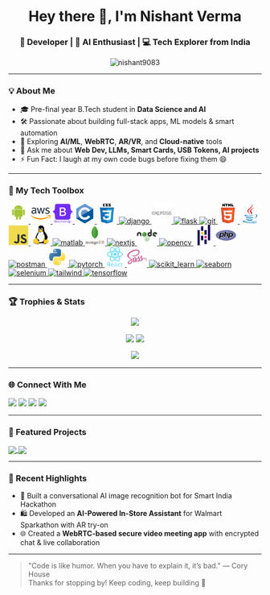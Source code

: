 <h1 align="center">Hey there 👋, I'm Nishant Verma</h1>
<h3 align="center">🚀 Developer | 🧠 AI Enthusiast | 💻 Tech Explorer from India</h3>

<p align="center">
  <img src="https://komarev.com/ghpvc/?username=nishant9083&label=Profile%20views&color=0e75b6&style=flat" alt="nishant9083" />
</p>

---

### 💡 About Me

- 🎓 Pre-final year B.Tech student in **Data Science and AI**
- 🛠️ Passionate about building full-stack apps, ML models & smart automation
- 🤖 Exploring **AI/ML**, **WebRTC**, **AR/VR**, and **Cloud-native** tools
- 💬 Ask me about **Web Dev, LLMs, Smart Cards, USB Tokens, AI projects**
- ⚡ Fun Fact: I laugh at my own code bugs before fixing them 😄

---

### 🚀 My Tech Toolbox

<p align="left">
  <!-- Add your most used or favorite ones here -->
  <a href="https://developer.android.com" target="_blank" rel="noreferrer"> <img src="https://raw.githubusercontent.com/devicons/devicon/master/icons/android/android-original-wordmark.svg" alt="android" width="40" height="40"/> </a> <a href="https://aws.amazon.com" target="_blank" rel="noreferrer"> <img src="https://raw.githubusercontent.com/devicons/devicon/master/icons/amazonwebservices/amazonwebservices-original-wordmark.svg" alt="aws" width="40" height="40"/> </a> <a href="https://getbootstrap.com" target="_blank" rel="noreferrer"> <img src="https://raw.githubusercontent.com/devicons/devicon/master/icons/bootstrap/bootstrap-plain-wordmark.svg" alt="bootstrap" width="40" height="40"/> </a> <a href="https://www.cprogramming.com/" target="_blank" rel="noreferrer"> <img src="https://raw.githubusercontent.com/devicons/devicon/master/icons/c/c-original.svg" alt="c" width="40" height="40"/> </a> <a href="https://www.w3schools.com/css/" target="_blank" rel="noreferrer"> <img src="https://raw.githubusercontent.com/devicons/devicon/master/icons/css3/css3-original-wordmark.svg" alt="css3" width="40" height="40"/> </a> <a href="https://www.djangoproject.com/" target="_blank" rel="noreferrer"> <img src="https://cdn.worldvectorlogo.com/logos/django.svg" alt="django" width="40" height="40"/> </a> <a href="https://expressjs.com" target="_blank" rel="noreferrer"> <img src="https://raw.githubusercontent.com/devicons/devicon/master/icons/express/express-original-wordmark.svg" alt="express" width="40" height="40"/> </a> <a href="https://flask.palletsprojects.com/" target="_blank" rel="noreferrer"> <img src="https://www.vectorlogo.zone/logos/pocoo_flask/pocoo_flask-icon.svg" alt="flask" width="40" height="40"/> </a> <a href="https://git-scm.com/" target="_blank" rel="noreferrer"> <img src="https://www.vectorlogo.zone/logos/git-scm/git-scm-icon.svg" alt="git" width="40" height="40"/> </a> <a href="https://www.w3.org/html/" target="_blank" rel="noreferrer"> <img src="https://raw.githubusercontent.com/devicons/devicon/master/icons/html5/html5-original-wordmark.svg" alt="html5" width="40" height="40"/> </a> <a href="https://www.java.com" target="_blank" rel="noreferrer"> <img src="https://raw.githubusercontent.com/devicons/devicon/master/icons/java/java-original.svg" alt="java" width="40" height="40"/> </a> <a href="https://developer.mozilla.org/en-US/docs/Web/JavaScript" target="_blank" rel="noreferrer"> <img src="https://raw.githubusercontent.com/devicons/devicon/master/icons/javascript/javascript-original.svg" alt="javascript" width="40" height="40"/> </a> <a href="https://www.linux.org/" target="_blank" rel="noreferrer"> <img src="https://raw.githubusercontent.com/devicons/devicon/master/icons/linux/linux-original.svg" alt="linux" width="40" height="40"/> </a> <a href="https://www.mathworks.com/" target="_blank" rel="noreferrer"> <img src="https://upload.wikimedia.org/wikipedia/commons/2/21/Matlab_Logo.png" alt="matlab" width="40" height="40"/> </a> <a href="https://www.mongodb.com/" target="_blank" rel="noreferrer"> <img src="https://raw.githubusercontent.com/devicons/devicon/master/icons/mongodb/mongodb-original-wordmark.svg" alt="mongodb" width="40" height="40"/> </a> <a href="https://nextjs.org/" target="_blank" rel="noreferrer"> <img src="https://cdn.worldvectorlogo.com/logos/nextjs-2.svg" alt="nextjs" width="40" height="40"/> </a> <a href="https://nodejs.org" target="_blank" rel="noreferrer"> <img src="https://raw.githubusercontent.com/devicons/devicon/master/icons/nodejs/nodejs-original-wordmark.svg" alt="nodejs" width="40" height="40"/> </a> <a href="https://opencv.org/" target="_blank" rel="noreferrer"> <img src="https://www.vectorlogo.zone/logos/opencv/opencv-icon.svg" alt="opencv" width="40" height="40"/> </a> <a href="https://pandas.pydata.org/" target="_blank" rel="noreferrer"> <img src="https://raw.githubusercontent.com/devicons/devicon/2ae2a900d2f041da66e950e4d48052658d850630/icons/pandas/pandas-original.svg" alt="pandas" width="40" height="40"/> </a> <a href="https://www.php.net" target="_blank" rel="noreferrer"> <img src="https://raw.githubusercontent.com/devicons/devicon/master/icons/php/php-original.svg" alt="php" width="40" height="40"/> </a> <a href="https://postman.com" target="_blank" rel="noreferrer"> <img src="https://www.vectorlogo.zone/logos/getpostman/getpostman-icon.svg" alt="postman" width="40" height="40"/> </a> <a href="https://www.python.org" target="_blank" rel="noreferrer"> <img src="https://raw.githubusercontent.com/devicons/devicon/master/icons/python/python-original.svg" alt="python" width="40" height="40"/> </a> <a href="https://pytorch.org/" target="_blank" rel="noreferrer"> <img src="https://www.vectorlogo.zone/logos/pytorch/pytorch-icon.svg" alt="pytorch" width="40" height="40"/> </a> <a href="https://reactjs.org/" target="_blank" rel="noreferrer"> <img src="https://raw.githubusercontent.com/devicons/devicon/master/icons/react/react-original-wordmark.svg" alt="react" width="40" height="40"/> </a> <a href="https://sass-lang.com" target="_blank" rel="noreferrer"> <img src="https://raw.githubusercontent.com/devicons/devicon/master/icons/sass/sass-original.svg" alt="sass" width="40" height="40"/> </a> <a href="https://scikit-learn.org/" target="_blank" rel="noreferrer"> <img src="https://upload.wikimedia.org/wikipedia/commons/0/05/Scikit_learn_logo_small.svg" alt="scikit_learn" width="40" height="40"/> </a> <a href="https://seaborn.pydata.org/" target="_blank" rel="noreferrer"> <img src="https://seaborn.pydata.org/_images/logo-mark-lightbg.svg" alt="seaborn" width="40" height="40"/> </a> <a href="https://www.selenium.dev" target="_blank" rel="noreferrer"> <img src="https://raw.githubusercontent.com/detain/svg-logos/780f25886640cef088af994181646db2f6b1a3f8/svg/selenium-logo.svg" alt="selenium" width="40" height="40"/> </a> <a href="https://tailwindcss.com/" target="_blank" rel="noreferrer"> <img src="https://www.vectorlogo.zone/logos/tailwindcss/tailwindcss-icon.svg" alt="tailwind" width="40" height="40"/> </a> <a href="https://www.tensorflow.org" target="_blank" rel="noreferrer"> <img src="https://www.vectorlogo.zone/logos/tensorflow/tensorflow-icon.svg" alt="tensorflow" width="40" height="40"/> </a>
  <!-- Add others you want to highlight -->
</p>

---

### 🏆 Trophies & Stats

<p align="center">
  <img src="https://github-profile-trophy.vercel.app/?username=nishant9083&theme=gruvbox&row=1&column=6" />
</p>

<p align="center">
  <img src="https://github-readme-stats.vercel.app/api?username=nishant9083&show_icons=true&theme=radical" height="165"/>
  <img src="https://github-readme-stats.vercel.app/api/top-langs/?username=nishant9083&layout=compact&theme=radical" height="165"/>
</p>

<p align="center">
  <img src="https://github-readme-streak-stats.herokuapp.com/?user=nishant9083&theme=radical" />
</p>

---

### 🌐 Connect With Me

<p align="left">
  <a href="https://www.linkedin.com/in/me-nishant-verma" target="_blank"><img src="https://img.shields.io/badge/LinkedIn-blue?logo=linkedin&logoColor=white" height="30"/></a>
  <a href="https://www.instagram.com/nishantverma888/" target="_blank"><img src="https://img.shields.io/badge/Instagram-pink?logo=instagram&logoColor=white" height="30"/></a>
  <a href="https://www.codechef.com/users/nishant888" target="_blank"><img src="https://img.shields.io/badge/Codechef-5B4638?logo=codechef&logoColor=white" height="30"/></a>
  <a href="mailto:nishantverma040@gmail.com"><img src="https://img.shields.io/badge/Email-red?logo=gmail&logoColor=white" height="30"/></a>
</p>

---

### 📌 Featured Projects

<p align="left">
  <a href="https://github.com/nishant9083/ai-assistant" target="_blank">
    <img align="center" src="https://github-readme-stats.vercel.app/api/pin/?username=nishant9083&repo=ai-assistant&theme=radical" />
  </a>
  <a href="https://github.com/nishant9083/rich-editor" target="_blank">
    <img align="center" src="https://github-readme-stats.vercel.app/api/pin/?username=nishant9083&repo=custom-editor&theme=radical" />
  </a>
</p>

---

### 🔭 Recent Highlights

- 🧠 Built a conversational AI image recognition bot for Smart India Hackathon
- 🛍️ Developed an **AI-Powered In-Store Assistant** for Walmart Sparkathon with AR try-on
- 🌐 Created a **WebRTC-based secure video meeting app** with encrypted chat & live collaboration

---

> "Code is like humor. When you have to explain it, it’s bad." — Cory House  
Thanks for stopping by! Keep coding, keep building 🚀
